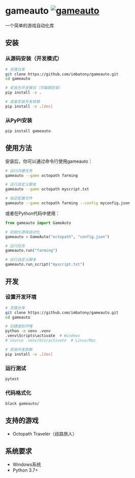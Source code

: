 # gameauto [![gameauto](https://github.com/imbatony/gameauto/actions/workflows/python-app.yml/badge.svg)](https://github.com/imbatony/gameauto/actions/workflows/python-app.yml)

一个简单的游戏自动化库

## 安装

### 从源码安装（开发模式）

```bash
# 克隆仓库
git clone https://github.com/imbatony/gameauto.git
cd gameauto

# 安装为开发模式（可编辑安装）
pip install -e .

# 或者安装开发依赖
pip install -e .[dev]
```

### 从PyPI安装

```bash
pip install gameauto
```

## 使用方法

安装后，你可以通过命令行使用gameauto：

```bash
# 运行内建任务
gameauto --game octopath farming

# 运行自定义脚本
gameauto --game octopath myscript.txt

# 指定配置文件
gameauto --game octopath farming --config myconfig.json
```

或者在Python代码中使用：

```python
from gameauto import GameAuto

# 初始化游戏自动化
gameauto = GameAuto("octopath", "config.json")

# 运行任务
gameauto.run("farming")

# 运行自定义脚本
gameauto.run_script("myscript.txt")
```

## 开发

### 设置开发环境

```bash
# 克隆仓库
git clone https://github.com/imbatony/gameauto.git
cd gameauto

# 创建虚拟环境
python -m venv .venv
.venv\Scripts\activate  # Windows
# source .venv/bin/activate  # Linux/Mac

# 安装开发依赖
pip install -e .[dev]
```

### 运行测试

```bash
pytest
```

### 代码格式化

```bash
black gameauto/
```

## 支持的游戏

- Octopath Traveler（歧路旅人）

## 系统要求

- Windows系统
- Python 3.7+